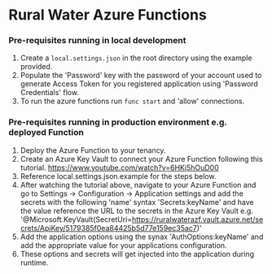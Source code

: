 # Rural Water Azure Functions

### Pre-requisites running in local development
1. Create a `local.settings.json` in the root directory using the example provided.
2. Populate the 'Password' key with the password of your account used to generate Access Token for you registered application using 'Password Credentials' flow.
3. To run the azure functions run `func start` and 'allow' connections.

### Pre-requisites running in production environment e.g. deployed Function
1. Deploy the Azure Function to your tenancy.
2. Create an Azure Key Vault to connect your Azure Function following this tutorial. https://www.youtube.com/watch?v=6HKj5hOuD00
3. Reference local.settings.json.example for the steps below.
4. After watching the tutorial above, navigate to your Azure Function and go to Settings -> Configuration -> Application settings and add the secrets with the following 'name' syntax 'Secrets:keyName' and have the value reference the URL to the secrets in the Azure Key Vault e.g. '@Microsoft.KeyVault(SecretUri=https://ruralwaterazf.vault.azure.net/secrets/ApiKey/5179385f0ea84425b5d77e159ec35ac7)'
5. Add the application options using the synax 'AuthOptions:keyName' and add the appropriate value for your applications configuration.
6. These options and secrets will get injected into the application during runtime.